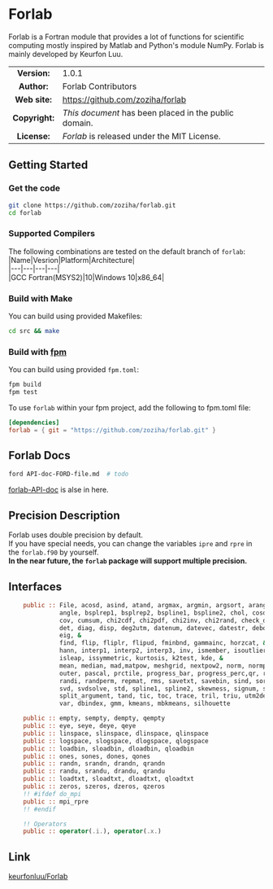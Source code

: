 # Forlab
Forlab is a Fortran module that provides a lot of functions for scientific computing mostly inspired by Matlab and Python's module NumPy.
Forlab is mainly developed by Keurfon Luu.

| | |  
|:-:|---|
| **Version:** | 1.0.1 |
| **Author:** | Forlab Contributors |
| **Web site:** | https://github.com/zoziha/forlab |
| **Copyright:** | _This document_ has been placed in the public domain. |
| **License:** | _Forlab_ is released under the MIT License. |

## Getting Started
### Get the code
```bash
git clone https://github.com/zoziha/forlab.git
cd forlab
```
### Supported Compilers
The following combinations are tested on the default branch of `forlab`:  
|Name|Vesrion|Platform|Architecture|  
|---|---|---|---|  
|GCC Fortran(MSYS2)|10|Windows 10|x86_64|
### Build with Make
You can build using provided Makefiles:
```bash
cd src && make
```
### Build with [fpm](https://github.com/fortran-lang/fpm)
You can build using provided `fpm.toml`:
```bash
fpm build
fpm test
```
To use `forlab` within your fpm project, add the following to fpm.toml file:
```toml
[dependencies]
forlab = { git = "https://github.com/zoziha/forlab.git" }
```
## Forlab Docs
```bash
ford API-doc-FORD-file.md  # todo
```
[forlab-API-doc](https://zoziha.github.io/forlab-API-doc/) is alse in here.
## Precision Description
Forlab uses double precision by default.  
If you have special needs, you can change the variables `ipre` and `rpre` in the `forlab.f90` by yourself.  
**In the near future, the `forlab` package will support multiple precision.**

## Interfaces
```fortran
    public :: File, acosd, asind, atand, argmax, argmin, argsort, arange, &
              angle, bsplrep1, bsplrep2, bspline1, bspline2, chol, cosd, countlines, &
              cov, cumsum, chi2cdf, chi2pdf, chi2inv, chi2rand, check_directory, &
              det, diag, disp, deg2utm, datenum, datevec, datestr, deboor, diff, &
              eig, &
              find, flip, fliplr, flipud, fminbnd, gammainc, horzcat, &
              hann, interp1, interp2, interp3, inv, ismember, isoutlier, issquare, &
              isleap, issymmetric, kurtosis, k2test, kde, &
              mean, median, mad,matpow, meshgrid, nextpow2, norm, normpdf, num2str, &
              outer, pascal, prctile, progress_bar, progress_perc,qr, rng, &
              randi, randperm, repmat, rms, savetxt, savebin, sind, sort, solve, &
              svd, svdsolve, std, spline1, spline2, skewness, signum, sinc, &
              split_argument, tand, tic, toc, trace, tril, triu, utm2deg, vertcat, &
              var, dbindex, gmm, kmeans, mbkmeans, silhouette

    public :: empty, sempty, dempty, qempty
    public :: eye, seye, deye, qeye
    public :: linspace, slinspace, dlinspace, qlinspace
    public :: logspace, slogspace, dlogspace, qlogspace
    public :: loadbin, sloadbin, dloadbin, qloadbin
    public :: ones, sones, dones, qones
    public :: randn, srandn, drandn, qrandn
    public :: randu, srandu, drandu, qrandu
    public :: loadtxt, sloadtxt, dloadtxt, qloadtxt
    public :: zeros, szeros, dzeros, qzeros
    !! #ifdef do_mpi
    public :: mpi_rpre
    !! #endif

    !! Operators
    public :: operator(.i.), operator(.x.)
```

## Link
[keurfonluu/Forlab](https://github.com/keurfonluu/Forlab)
